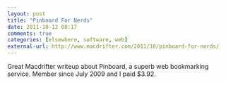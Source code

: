 ```yaml
---
layout: post  
title: "Pinboard For Nerds"  
date: 2011-10-12 08:17  
comments: true  
categories: [elsewhere, software, web]
external-url: http://www.macdrifter.com/2011/10/pinboard-for-nerds/  
---
```


Great Macdrifter writeup about Pinboard, a superb web bookmarking service. Member since July 2009 and I paid $3.92.
